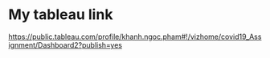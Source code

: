 # My tableau link 
https://public.tableau.com/profile/khanh.ngoc.pham#!/vizhome/covid19_Assignment/Dashboard2?publish=yes
